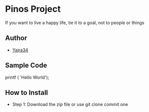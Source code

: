 # Pinos Project
If you want to live a happy life, tie it to a goal, not to people or things
## Author
* [Yajra34](https://github.com/Yajra34)
## Sample Code
printf ( 'Hello World');
## How to Install
- Step 1: Download the zip file or use git clone
commit one